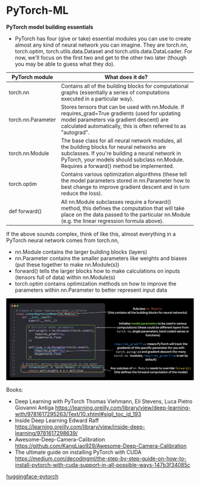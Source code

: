 # PyTorch-ML

**PyTorch model building essentials**
- PyTorch has four (give or take) essential modules you can use to create almost any kind of neural network you can imagine.
They are torch.nn, torch.optim, torch.utils.data.Dataset and torch.utils.data.DataLoader. For now, we'll focus on the first two and get to the other two later (though you may be able to guess what they do).

| PyTorch module | What does it do? |
| ----- | -----|
|  torch.nn | Contains all of the building blocks for computational graphs (essentially a series of computations executed in a particular way).|
| torch.nn.Parameter | Stores tensors that can be used with nn.Module. If requires_grad=True gradients (used for updating model parameters via gradient descent) are calculated automatically, this is often referred to as "autograd".|
| torch.nn.Module | The base class for all neural network modules, all the building blocks for neural networks are subclasses. If you're building a neural network in PyTorch, your models should subclass nn.Module. Requires a forward() method be implemented.|
| torch.optim | Contains various optimization algorithms (these tell the model parameters stored in nn.Parameter how to best change to improve gradient descent and in turn reduce the loss).|
| def forward() | All nn.Module subclasses require a forward() method, this defines the computation that will take place on the data passed to the particular nn.Module (e.g. the linear regression formula above).|

If the above sounds complex, think of like this, almost everything in a PyTorch neural network comes from torch.nn,
- nn.Module contains the larger building blocks (layers)
- nn.Parameter contains the smaller parameters like weights and biases (put these together to make nn.Module(s))
- forward() tells the larger blocks how to make calculations on inputs (tensors full of data) within nn.Module(s)
- torch.optim contains optimization methods on how to improve the parameters within nn.Parameter to better represent input data

![Image](https://github.com/andysingal/PyTorch-ML/blob/main/Images/Screen%20Shot%202023-04-08%20at%206.59.59%20PM.png)

Books:
- Deep Learning with PyTorch Thomas Viehmann, Eli Stevens, Luca Pietro Giovanni Antiga https://learning.oreilly.com/library/view/deep-learning-with/9781617295263/Text/10.xhtml#sigil_toc_id_193
- Inside Deep Learning Edward Raff https://learning.oreilly.com/library/view/inside-deep-learning/9781617298639/
- Awesome-Deep-Camera-Calibration https://github.com/KangLiao929/Awesome-Deep-Camera-Calibration
- The ultimate guide on installing PyTorch with CUDA https://medium.com/decodingml/the-step-by-step-guide-on-how-to-install-pytorch-with-cuda-support-in-all-possible-ways-147b3f34085c

[huggingface-pytorch](https://github.com/huggingface/transformers/tree/main/examples/pytorch)
